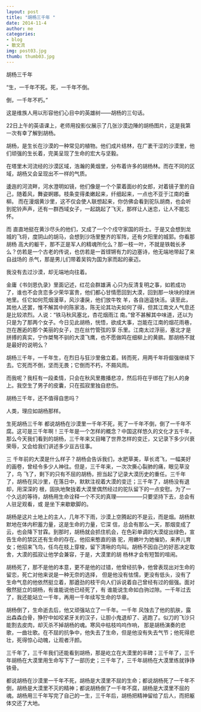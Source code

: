```yaml
---
layout: post
title: "胡杨三千年 "
date: 2014-11-4
author: me
categories:
- blog
- 散文流
img: post03.jpg
thumb: thumb03.jpg
---
```


胡杨三千年 

“生，一千年不死。死，一千年不倒。

倒，一千年不朽。”


这是维族人用以形容他们心目中的英雄树——胡杨的三句话。

22日上午的英语课上，老师用投影仪展示了几张沙漠边陲的胡杨图片，这是我第一次有幸了解到胡杨。

胡杨，是生长在沙漠的一种常见的植物。他们成片结林，在广袤干涩的沙漠里，他们顽强的生长着，完美呈现了生命的宏大与坚毅。

在塔里木河流经的沙漠区域，浩瀚的黄烟里，分布着许多的胡杨林。而在不同的区域，胡杨又会呈现出不一样的气质。

逶迤的河流畔，河水澄明如镜，他们像是一个个蒙着面纱的女郎，对着镜子里的自己，随着风，舞姿婀娜。枝条变得柔嫩起来，纤细起来，一点也不亚于江南的垂柳。 而在漫烟黄沙里，这不仅会使人联想起来，你仿佛会看到驼队胡商，也会听到驼铃声声，还有一群西域女子，一起跳起了飞天，那样让人迷恋，让人不能忘怀。

而 直直地挺在黄沙尽头的他们，又成了一个个戍守家国的将士。于是又会想到龙城的飞将，度阴山的胡马，会想到沙场里整齐的军阵，还有夕阳里的城郭。你看那胡杨 高大的躯干，那不正是军人的精魂所化么？那一枝一叶，不就是铁戟长矛么？仿若是一个古老的传说，也仿若是一首铿锵有力的边塞诗，他无端地带起了来自战场的 杀气，那是男儿们带着吴钩为国为家而起的豪迈。

我没有去过沙漠，却无端地向往着。

金庸《书剑恩仇录》里面记述，红花会群雄满 心只为反清复明之事，如若成功了，谁也不会贪恋多少荣华富贵，他们都心甘情愿回到大漠，回到那一块块的绿洲地里。任它如何荒烟漫草，风沙凄戾，他们放牛牧 羊，各自逍遥快活。读至此，其他人还罢，惟不解其中的陈家洛，陈无论其功夫如何了得，但其江南文人气息还是比较浓烈。人说：“铁马秋风塞北，杏花烟雨江 南。”曾不甚解其中味道，还以为只是为了那两个女子。今日见此胡杨，恍悟，欲成大事，岂能在江南的烟花雨巷，岂在邂逅的那个美丽的女子，岂在丝竹管弦的享 乐里。江南太过浮丽，塞北才是拼搏的真实，宁作桀骜不驯的大漠飞鹰，也不愿做鸣在细柳上的黄鹂。那胡杨不就是最好的说明么？

胡杨三千年，一千年生，在烈日与狂沙里傲立着。转而死，用两千年将倔强继续下去。它死而不倒，坚而无畏；它倒而不朽，不屑风雨。

而我呢？我枉有一段柔情，只会在秋风里撒播悲凉，然后将在乎绑在了别人的身上。我空生了男子的皮囊，只在孤寂里独自悲伤。

胡杨三千年，还不值得自思吗？

人类，理应如胡杨那样。

生死胡杨三千年
都说胡杨在沙漠里一千年不死，死了一千年不倒，倒了一千年不腐。这可是三千年啊！三千年是一个怎样的概念？中国这样悠久的文化才五千年，那么今天我们看到的胡杨，三千年来又目睹了世界怎样的变迁，又记录下多少兴衰荣辱，又会给我们讲述多少亘古往事。

三 千年前的大漠是什么样子？胡杨会告诉我们，水肥草美，草长鸢飞，一幅美好的画卷，曾经令多少人神往。但是，三千年来，一次次撕心裂肺的痛，眼见草没了，鸟 飞了，剩下的只有不屈的胡杨，担当起了记录大漠历史的重任。三千年了，胡杨在风沙里，在落日中，默默注视着大漠的变迁；三千年了，胡杨没有退却，用深深的 根，固执地聚拢着大漠里偶然经过的驼队留下的一点安慰。为了一个久远的等待，胡杨用生命诠释一个不灭的真理—————只要坚持下去，总会有人驻足观看，或 是坐下来歇歇脚的。

胡杨是这片土地上的主人，几年不下雨，沙漠上空腾起的不是云，而是烟。胡杨默默地在体内积蓄力量，这是生命的力量，它深 信，总会有那么一天，那烟变成了云，也会降下甘霖。到那时，胡杨就会抓住机会，在色彩单调的大漠绽出绿色，宣告生命的禁区还有生命的存在。他招来憨直的骆 驼，用嫩叶为她催奶，来养儿育女；他招来飞鸟，任鸟在枝上穿梭，留下清啾的鸟叫。胡杨不因自己的好恶决定取舍，大漠的孤寂让他学会兼容，于是，大漠里的胡 杨林才会有短暂的喧闹。

胡杨死了，那不是他的本意，更不是他的过错，他曾经抗争，他曾表现出对生命的留恋，死亡对他来说是一种无奈的选择， 但是他没有怯懦，更没有低头，没有了生命气息的他依然挺立着，那遒劲的枝干向人们诉说着自己曾经有过的倔强。面对傲然挺立的胡杨，有谁能说他已经死了，有 谁能说生命如白驹过隙。一千年过去了，我还能站立一千年，再用一千年续写生命的华章。

胡杨倒了，生命逝去后，他又顽强站立了一千年。一千年 风蚀去了他的肌肤，露出森森白骨，狰狞中如咬紧牙关的汉子，让胆小鬼退却了、逃跑了。似刀的飞沙只能割去皮肉，却灭杀不掉胡杨的魂。寒风中枯枝呜呜作响， 那是胡杨演奏的悲歌，一曲壮歌。在不屈的抗争中，他失去了生命，但是他没有失去气节；他死得悲壮，死得惊心动魄，让观者汗颜。

三千年了，三千年我们还能看到胡杨，那是屹立在大漠里的丰碑；三千年了，三千年胡杨在大漠里用生命写下了一部历史；三千年了，三千年胡杨在大漠里练就铮铮铁骨。

都说胡杨在沙漠里一千年不死，胡杨是大漠里不屈的生命；都说胡杨死了一千年不倒，胡杨是大漠里不灭的精神；都说胡杨倒了一千年不腐，胡杨是大漠里不屈的魂。胡杨用三千年写完了自己的一生，三千年后，胡杨把精神留给了后人，而把躯体交还了大地。